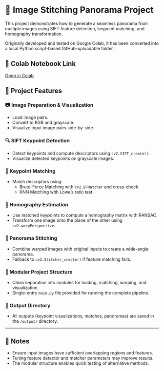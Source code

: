 # 🧵 Image Stitching Panorama Project

This project demonstrates how to generate a seamless panorama from multiple images using SIFT feature detection, keypoint matching, and homography transformation.

Originally developed and tested on Google Colab, it has been converted into a local Python script-based GitHub-uploadable folder.

## 🔗 Colab Notebook Link
[Open in Colab](https://colab.research.google.com/drive/1XnkKwaiv0qX0a25CTxJZfI6FMtT8XJ1C?usp=sharing)

## 📌 Project Features

### 📷 Image Preparation & Visualization
- Load image pairs.
- Convert to RGB and grayscale.
- Visualize input image pairs side-by-side.

### 🔍 SIFT Keypoint Detection
- Detect keypoints and compute descriptors using `cv2.SIFT_create()`.
- Visualize detected keypoints on grayscale images.

### 🎯 Keypoint Matching
- Match descriptors using:
  - Brute-Force Matching with `cv2.BFMatcher` and cross-check.
  - KNN Matching with Lowe’s ratio test.

### 🧮 Homography Estimation
- Use matched keypoints to compute a homography matrix with RANSAC.
- Transform one image onto the plane of the other using `cv2.warpPerspective`.

### 🧵 Panorama Stitching
- Combine warped images with original inputs to create a wide-angle panorama.
- Fallback to `cv2.Stitcher_create()` if feature matching fails.

### 🧩 Modular Project Structure
- Clean separation into modules for loading, matching, warping, and visualization.
- Single-entry `main.py` file provided for running the complete pipeline.

### 📂 Output Directory
- All outputs (keypoint visualizations, matches, panoramas) are saved in the `/output/` directory.

---

## 📝 Notes
- Ensure input images have sufficient overlapping regions and features.
- Tuning feature detector and matcher parameters may improve results.
- The modular structure enables quick testing of alternative methods.
